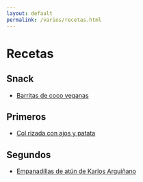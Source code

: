 ```yaml
---
layout: default
permalink: /varios/recetas.html
---
```


# Recetas

## Snack

* [Barritas de coco veganas](https://okdiario.com/recetas/receta-barritas-coco-veganas-4872199)

## Primeros

* [Col rizada con ajos y patata](https://cookpad.com/es/recetas/1809584-col-rizada-con-ajos-y-patata)

## Segundos

* [Empanadillas de atún de Karlos Arguiñano](https://www.antena3.com/programas/karlos-arguinano/recetas/huevos/empanadillas-atun_201911285ddfb4870cf2bbd0b339782a.html)
